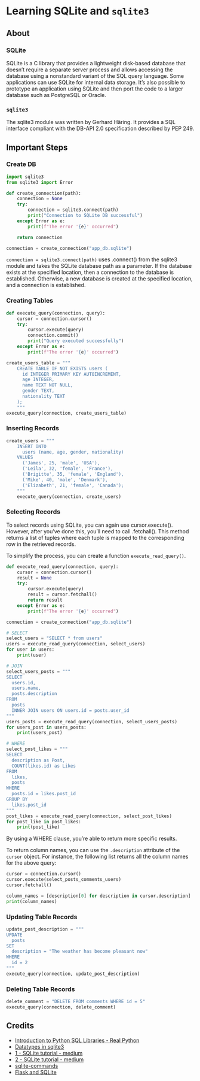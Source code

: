 # Learning SQLite and `sqlite3`

## About

### SQLite

SQLite is a C library that provides a lightweight disk-based database that doesn’t require a separate server process and allows accessing the database using a nonstandard variant of the SQL query language. Some applications can use SQLite for internal data storage. It’s also possible to prototype an application using SQLite and then port the code to a larger database such as PostgreSQL or Oracle.

### `sqlite3`

The sqlite3 module was written by Gerhard Häring. It provides a SQL interface compliant with the DB-API 2.0 specification described by PEP 249.


## Important Steps

### Create DB

```python
import sqlite3
from sqlite3 import Error

def create_connection(path):
    connection = None
    try:
        connection = sqlite3.connect(path)
        print("Connection to SQLite DB successful")
    except Error as e:
        print(f"The error '{e}' occurred")

    return connection

connection = create_connection("app_db.sqlite")
```

`connection = sqlite3.connect(path)` uses .connect() from the sqlite3 module and takes the SQLite database path as a parameter. If the database exists at the specified location, then a connection to the database is established. Otherwise, a new database is created at the specified location, and a connection is established.

### Creating Tables

```python
def execute_query(connection, query):
    cursor = connection.cursor()
    try:
        cursor.execute(query)
        connection.commit()
        print("Query executed successfully")
    except Error as e:
        print(f"The error '{e}' occurred")

create_users_table = """
    CREATE TABLE IF NOT EXISTS users (
      id INTEGER PRIMARY KEY AUTOINCREMENT,
      age INTEGER,
      name TEXT NOT NULL,
      gender TEXT,
      nationality TEXT
    );
    """
execute_query(connection, create_users_table)
```

### Inserting Records

```python
create_users = """
    INSERT INTO
      users (name, age, gender, nationality)
    VALUES
      ('James', 25, 'male', 'USA'),
      ('Leila', 32, 'female', 'France'),
      ('Brigitte', 35, 'female', 'England'),
      ('Mike', 40, 'male', 'Denmark'),
      ('Elizabeth', 21, 'female', 'Canada');
    """
    execute_query(connection, create_users)
```

### Selecting Records

To select records using SQLite, you can again use cursor.execute(). However, after you’ve done this, you’ll need to call .fetchall(). This method returns a list of tuples where each tuple is mapped to the corresponding row in the retrieved records.

To simplify the process, you can create a function `execute_read_query()`.

```python
def execute_read_query(connection, query):
    cursor = connection.cursor()
    result = None
    try:
        cursor.execute(query)
        result = cursor.fetchall()
        return result
    except Error as e:
        print(f"The error '{e}' occurred")

connection = create_connection("app_db.sqlite")

# SELECT
select_users = "SELECT * from users"
users = execute_read_query(connection, select_users)
for user in users:
    print(user)

# JOIN
select_users_posts = """
SELECT
  users.id,
  users.name,
  posts.description
FROM
  posts
  INNER JOIN users ON users.id = posts.user_id
"""
users_posts = execute_read_query(connection, select_users_posts)
for users_post in users_posts:
    print(users_post)

# WHERE
select_post_likes = """
SELECT
  description as Post,
  COUNT(likes.id) as Likes
FROM
  likes,
  posts
WHERE
  posts.id = likes.post_id
GROUP BY
  likes.post_id
"""
post_likes = execute_read_query(connection, select_post_likes)
for post_like in post_likes:
    print(post_like)
```

By using a WHERE clause, you’re able to return more specific results.

To return column names, you can use the `.description` attribute of the `cursor` object. For instance, the following list returns all the column names for the above query:

```python
cursor = connection.cursor()
cursor.execute(select_posts_comments_users)
cursor.fetchall()

column_names = [description[0] for description in cursor.description]
print(column_names)
```

### Updating Table Records

```python
update_post_description = """
UPDATE
  posts
SET
  description = "The weather has become pleasant now"
WHERE
  id = 2
"""
execute_query(connection, update_post_description)
```

### Deleting Table Records

```python
delete_comment = "DELETE FROM comments WHERE id = 5"
execute_query(connection, delete_comment)
```

## Credits

- [Introduction to Python SQL Libraries - Real Python](https://realpython.com/python-sql-libraries/#understanding-the-database-schema)
- [Datatypes in sqlite3](https://www.sqlite.org/datatype3.html)
- [1 - SQLite tutorial - medium](https://medium.com/swlh/data-analysis-sqlite3-in-python-1868903eaee)
- [2 - SQLite tutorial - medium](https://medium.com/road-to-full-stack-data-science/create-and-manipulate-sqlite-tables-within-python-a-must-have-skill-for-data-scientists-3c12474fa050)
- [sqlite-commands](https://www.sqlitetutorial.net/sqlite-commands/)
- [Flask and SQLite](https://flask.palletsprojects.com/en/2.0.x/tutorial/database/)















